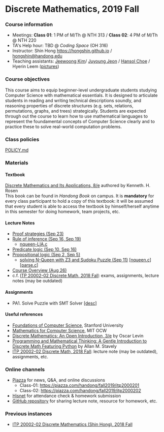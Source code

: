 # Discrete Mathematics, 2019 Fall #

### Course information ###
* Meetings: **Class 01**: 1 PM of M/Th @ NTH 313 / **Class 02**: 4 PM of M/Th @ NTH 220
* TA's Help hour: TBD @ *Coding Space* (OH 316)
* Instructor: Shin Hong https://hongshin.github.io / hongshin@handong.edu
* Teaching assistants: [Jeewoong Kim](jeewoong@handong.edu)/ [Juyoung Jeon](juyoungjeon@handong.edu) / [Hansol Choe](hansolchoe@handong.edu) / Hyerin Leem ([pictures](https://arise.handong.edu))

### Course objectives ###
This course aims to equip beginner-level undergraduate students studying Computer Science with mathematical essentials.
It is designed to articulate students in reading and writing technical descriptions soundly, and reasoning properties of 
discrete structures (e.g. sets, relations, permutations, graphs, and trees) strategically.
Students are expected through out the course to learn how to use mathematical languages to represent the foundamental concepts 
of Computer Science clearly and to practice these to solve real-world computation problems.

### Class policies ###
[POLICY.md](POLICY.md)

### Materials ###
#### Textbook ####
[Discrete Mathematics and Its Applications, 8/e](http://www.firstbook.kr/bbs/board.php?bo_table=books&wr_id=289) authored by Kenneth. H. Rosen  
This book can be found in *Handong Book* on campus. It is **mandatory** for every class participant to hold a copy of this textbook: it will be assumed that every student is able to access the textbook by himself/herself anytime in this semester for doing homework, team projects, etc.

#### Lecture Notes  ####
* [Proof strategies (Sep 23)](notes/ch1-proof.pdf)
* [Rule of inference (Sep 16, Sep 19)](notes/ch1-inference.pdf)  
    - [nqueen-LIA.c](notes/nqueen-LIA.c)
* [Predicate logic (Sep 10, Sep 16)](notes/ch1-predicate+logic.pdf)
* [Propositional logic (Sep 2, Sep 5)](notes/ch1-propositional+logic.pdf)
    - [solving N-Queen with Z3 and Sudoku Puzzle (Sep 11)](notes/ch1-propositional+logic+solver.pdf) [[nqueen.c](notes/nqueen.c)] [[parse.c](notes/parse.c)]
* [Course Overview (Aug 26)](notes/course+overview.pdf)
* c.f. [ITP 20002-02 Discrete Math, 2018 Fall](https://github.com/hongshin/DiscreteMath/tree/18fall): exams, assignments, lecture notes (may be outdated)

#### Assignments ####
* PA1. Solve Puzzle with SMT Solver [ [desc] ](assignments/programming+assignment+1.pdf)  

#### Useful references

- [Foundations of Computer Science](http://infolab.stanford.edu/~ullman/focs.html), Stanford University
- [Mathematics for Computer Science](https://ocw.mit.edu/courses/electrical-engineering-and-computer-science/6-042j-mathematics-for-computer-science-spring-2015/), MIT OCW
- [Discrete Mathematics: An Open Introduction, 3/e](http://discrete.openmathbooks.org/dmoi3.html) by Oscar Levin
- [Programming and Mathematical Thinking: A Gentle Introduction to Discrete Math Featuring Python](http://webpages.math.luc.edu/~lauve/courses/215-fa2016/Stavely_python_ebook.pdf) by Allan M. Stavely  
- [ITP 20002-02 Discrete Math, 2018 Fall](https://github.com/hongshin/DiscreteMath/tree/18fall): lecture note (may be outdated), assignments, etc.

### Online channels ###

- [Piazza](https://piazza.com) for news, Q&A, and online discussions
  - Class-01:  https://piazza.com/handong/fall2019/itp2000201
  - Class-02:  https://piazza.com/handong/fall2019/itp2000202
- [Hisnet](http://hisnet.handong.edu) for attendance check & homework submission
- [GitHub repository](https://github.com/hongshin/DiscreteMath) for sharing lecture note, resource for homework, etc.

### Previous instances ### 

* [ITP 20002-02 Discrete Mathematics (Shin Hong), 2018 Fall](https://github.com/hongshin/DiscreteMath/tree/18fall)
